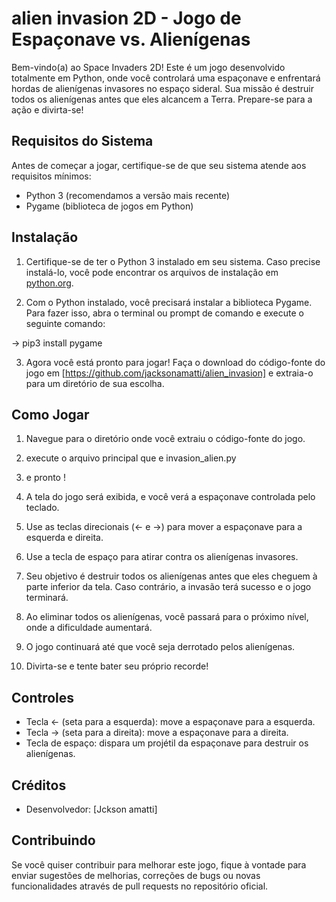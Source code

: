 # alien invasion 2D - Jogo de Espaçonave vs. Alienígenas

Bem-vindo(a) ao Space Invaders 2D! Este é um jogo desenvolvido totalmente em Python, onde você controlará uma espaçonave e enfrentará hordas de alienígenas invasores no espaço sideral. Sua missão é destruir todos os alienígenas antes que eles alcancem a Terra. Prepare-se para a ação e divirta-se!

## Requisitos do Sistema

Antes de começar a jogar, certifique-se de que seu sistema atende aos requisitos mínimos:

- Python 3 (recomendamos a versão mais recente)
- Pygame (biblioteca de jogos em Python)

## Instalação

1. Certifique-se de ter o Python 3 instalado em seu sistema. Caso precise instalá-lo, você pode encontrar os arquivos de instalação em [python.org](https://www.python.org/).

2. Com o Python instalado, você precisará instalar a biblioteca Pygame. Para fazer isso, abra o terminal ou prompt de comando e execute o seguinte comando:

-> pip3 install pygame


3. Agora você está pronto para jogar! Faça o download do código-fonte do jogo em [https://github.com/jacksonamatti/alien_invasion] e extraia-o para um diretório de sua escolha.

## Como Jogar

1. Navegue para o diretório onde você extraiu o código-fonte do jogo.

2. execute o arquivo principal que e invasion_alien.py

3. e pronto !

4. A tela do jogo será exibida, e você verá a espaçonave controlada pelo teclado.

5. Use as teclas direcionais (← e →) para mover a espaçonave para a esquerda e direita.

6. Use a tecla de espaço para atirar contra os alienígenas invasores.

7. Seu objetivo é destruir todos os alienígenas antes que eles cheguem à parte inferior da tela. Caso contrário, a invasão terá sucesso e o jogo terminará.

8. Ao eliminar todos os alienígenas, você passará para o próximo nível, onde a dificuldade aumentará.

9. O jogo continuará até que você seja derrotado pelos alienígenas.

10. Divirta-se e tente bater seu próprio recorde!

## Controles

- Tecla ← (seta para a esquerda): move a espaçonave para a esquerda.
- Tecla → (seta para a direita): move a espaçonave para a direita.
- Tecla de espaço: dispara um projétil da espaçonave para destruir os alienígenas.

## Créditos

- Desenvolvedor: [Jckson amatti]

## Contribuindo

Se você quiser contribuir para melhorar este jogo, fique à vontade para enviar sugestões de melhorias, correções de bugs ou novas funcionalidades através de pull requests no repositório oficial.





